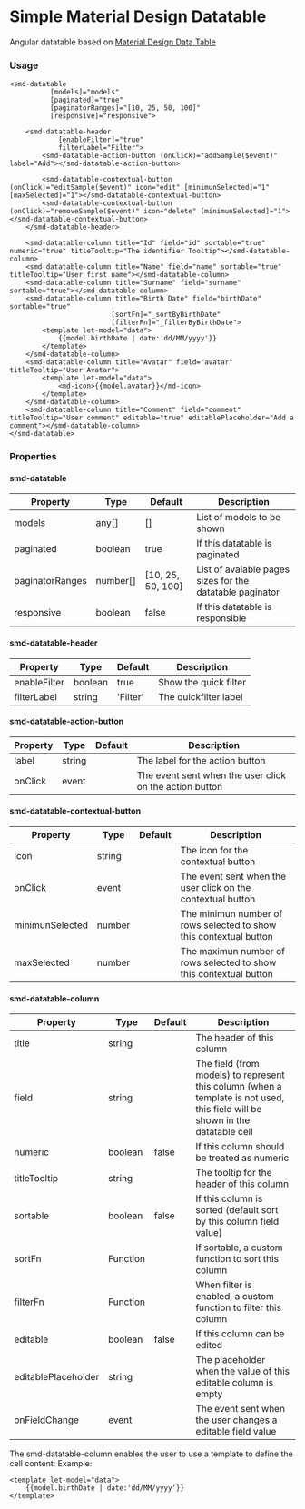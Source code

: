 # Simple Material Design Datatable

Angular datatable based on [Material Design Data Table](https://material.io/guidelines/components/data-tables.html)

### Usage

    <smd-datatable
              [models]="models"
              [paginated]="true"
              [paginatorRanges]="[10, 25, 50, 100]"
              [responsive]="responsive">

        <smd-datatable-header
                [enableFilter]="true"
                filterLabel="Filter">
            <smd-datatable-action-button (onClick)="addSample($event)" label="Add"></smd-datatable-action-button>
    
            <smd-datatable-contextual-button (onClick)="editSample($event)" icon="edit" [minimunSelected]="1" [maxSelected]="1"></smd-datatable-contextual-button>
            <smd-datatable-contextual-button (onClick)="removeSample($event)" icon="delete" [minimunSelected]="1"></smd-datatable-contextual-button>
        </smd-datatable-header>
    
        <smd-datatable-column title="Id" field="id" sortable="true" numeric="true" titleTooltip="The identifier Tooltip"></smd-datatable-column>
        <smd-datatable-column title="Name" field="name" sortable="true" titleTooltip="User first name"></smd-datatable-column>
        <smd-datatable-column title="Surname" field="surname" sortable="true"></smd-datatable-column>
        <smd-datatable-column title="Birth Date" field="birthDate" sortable="true"
                             [sortFn]="_sortByBirthDate"
                             [filterFn]="_filterByBirthDate">
            <template let-model="data">
                {{model.birthDate | date:'dd/MM/yyyy'}}
            </template>
        </smd-datatable-column>
        <smd-datatable-column title="Avatar" field="avatar" titleTooltip="User Avatar">
            <template let-model="data">
                <md-icon>{{model.avatar}}</md-icon>
            </template>
        </smd-datatable-column>
        <smd-datatable-column title="Comment" field="comment" titleTooltip="User comment" editable="true" editablePlaceholder="Add a comment"></smd-datatable-column>
    </smd-datatable>
    
### Properties

#### smd-datatable

| Property         | Type         | Default             | Description                                     |
|------------------|--------------|---------------------|-------------------------------------------------|
| models           | any[]        | []                  | List of models to be shown                      |
| paginated        | boolean      | true                | If this datatable is paginated                      |
| paginatorRanges  | number[]     | \[10, 25, 50, 100]  | List of avaiable pages sizes for the datatable paginator                      |
| responsive       | boolean      | false               | If this datatable is responsible                      |


#### smd-datatable-header

| Property         | Type         | Default             | Description                                     |
|------------------|--------------|---------------------|-------------------------------------------------|
| enableFilter     | boolean      | true                | Show the quick filter                           |
| filterLabel      | string       | 'Filter'            | The quickfilter label                           |

#### smd-datatable-action-button

| Property         | Type         | Default             | Description                                     |
|------------------|--------------|---------------------|-------------------------------------------------|
| label            | string       |                     | The label for the action button                 |
| onClick          | event        |                     | The event sent when the user click on the action button |

#### smd-datatable-contextual-button

| Property         | Type         | Default             | Description                                     |
|------------------|--------------|---------------------|-------------------------------------------------|
| icon             | string       |                     | The icon for the contextual button              |
| onClick          | event        |                     | The event sent when the user click on the contextual button |
| minimunSelected  | number       |                     | The minimun number of rows selected to show this contextual button |
| maxSelected      | number       |                     | The maximun number of rows selected to show this contextual button |


#### smd-datatable-column

| Property              | Type         | Default             | Description                                     |
|-----------------------|--------------|---------------------|-------------------------------------------------|
| title                 | string       |                     | The header of this column                       |
| field                 | string       |                     | The field (from models) to represent this column (when a template is not used, this field will be shown in the datatable cell|
| numeric               | boolean      | false               | If this column should be treated as numeric     |
| titleTooltip          | string       |                     | The tooltip for the header of this column       |
| sortable              | boolean      | false               | If this column is sorted (default sort by this column field value) |
| sortFn                | Function     |                     | If sortable, a custom function to sort this column |
| filterFn              | Function     |                     | When filter is enabled, a custom function to filter this column |
| editable              | boolean      | false               | If this column can be edited |
| editablePlaceholder   | string       |                     | The placeholder when the value of this editable column is empty |
| onFieldChange         | event        |                     | The event sent when the user changes a editable field value |

The smd-datatable-column enables the user to use a template to define the cell content:
Example:

    <template let-model="data">
        {{model.birthDate | date:'dd/MM/yyyy'}}
    </template>
    